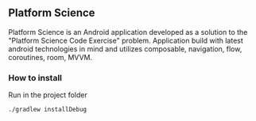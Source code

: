 ## Platform Science

Platform Science is an Android application developed as a solution to the "Platform Science Code
Exercise" problem. Application build with latest android technologies in mind and utilizes
composable, navigation, flow, coroutines, room, MVVM.

### How to install

Run in the project folder

```
./gradlew installDebug
```

